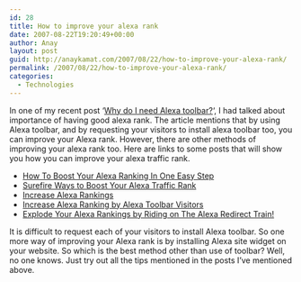 ```yaml
---
id: 28
title: How to improve your alexa rank
date: 2007-08-22T19:20:49+00:00
author: Anay
layout: post
guid: http://anaykamat.com/2007/08/22/how-to-improve-your-alexa-rank/
permalink: /2007/08/22/how-to-improve-your-alexa-rank/
categories:
  - Technologies
---
```

In one of my recent post &#8216;[Why do I need Alexa toolbar?](http://anaykamat.com/2007/08/20/why-do-i-need-alexa-toolbar/ "Why do I need Alexa toolbar")&#8216;, I had talked about importance of having good alexa rank. The article mentions that by using Alexa toolbar, and by requesting your visitors to install alexa toolbar too, you can improve your Alexa rank. However, there are other methods of improving your alexa rank too. Here are links to some posts that will show you how you can improve your alexa traffic rank.

  * <a href="http://www.entrepreneurs-journey.com/600/how-to-boost-your-alexa-ranking-in-one-easy-step/" target="_blank">How To Boost Your Alexa Ranking In One Easy Step</a>
  *  <a href="http://www.jdavidmacor.com/2007/06/06/surefire-ways-to-boost-your-alexa-traffic-rank/" target="_blank">Surefire Ways to Boost Your Alexa Traffic Rank</a>
  * <a href="http://www.seobook.com/archives/000219.shtml" target="_blank">Increase Alexa Rankings</a>
  * <a href="http://www.quickonlinetips.com/archives/2006/04/increase-alexa-ranking-by-alexa-toolbar-visitors/" target="_blank">Increase Alexa Ranking by Alexa Toolbar Visitors</a>
  * <a href="http://www.carlocab.com/explode-your-alexa-rankings-by-riding-on-the-alexa-redirect-train/" target="_blank">Explode Your Alexa Rankings by Riding on The Alexa Redirect Train!</a>

It is difficult to request each of your visitors to install Alexa toolbar. So one more way of improving your Alexa rank is by installing Alexa site widget on your website. So which is the best method other than use of toolbar? Well, no one knows. Just try out all the tips mentioned in the posts I&#8217;ve mentioned above.